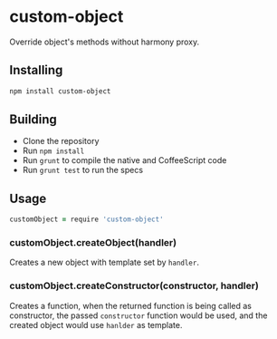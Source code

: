 # custom-object

Override object's methods without harmony proxy.

## Installing

```sh
npm install custom-object
```

## Building
  * Clone the repository
  * Run `npm install`
  * Run `grunt` to compile the native and CoffeeScript code
  * Run `grunt test` to run the specs

## Usage

```coffeescript
customObject = require 'custom-object'
```

### customObject.createObject(handler)

Creates a new object with template set by `handler`.

### customObject.createConstructor(constructor, handler)

Creates a function, when the returned function is being called as constructor,
the passed `constructor` function would be used, and the created object would
use `hanlder` as template.
